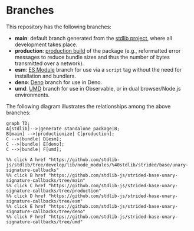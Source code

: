 <!--

@license Apache-2.0

Copyright (c) 2022 The Stdlib Authors.

Licensed under the Apache License, Version 2.0 (the "License");
you may not use this file except in compliance with the License.
You may obtain a copy of the License at

    http://www.apache.org/licenses/LICENSE-2.0

Unless required by applicable law or agreed to in writing, software
distributed under the License is distributed on an "AS IS" BASIS,
WITHOUT WARRANTIES OR CONDITIONS OF ANY KIND, either express or implied.
See the License for the specific language governing permissions and
limitations under the License.

-->

# Branches

This repository has the following branches:

-   **main**: default branch generated from the [stdlib project][stdlib-url], where all development takes place.
-   **production**: [production build][production-url] of the package (e.g., reformatted error messages to reduce bundle sizes and thus the number of bytes transmitted over a network).
-   **esm**: [ES Module][esm-url] branch for use via a `script` tag without the need for installation and bundlers.
-   **deno**: [Deno][deno-url] branch for use in Deno.
-   **umd**: [UMD][umd-url] branch for use in Observable, or in dual browser/Node.js environments.

The following diagram illustrates the relationships among the above branches:

```mermaid
graph TD;
A[stdlib]-->|generate standalone package|B;
B[main] -->|productionize| C[production];
C -->|bundle| D[esm];
C -->|bundle| E[deno];
C -->|bundle| F[umd];

%% click A href "https://github.com/stdlib-js/stdlib/tree/develop/lib/node_modules/%40stdlib/strided/base/unary-signature-callbacks"
%% click B href "https://github.com/stdlib-js/strided-base-unary-signature-callbacks/tree/main"
%% click C href "https://github.com/stdlib-js/strided-base-unary-signature-callbacks/tree/production"
%% click D href "https://github.com/stdlib-js/strided-base-unary-signature-callbacks/tree/esm"
%% click E href "https://github.com/stdlib-js/strided-base-unary-signature-callbacks/tree/deno"
%% click F href "https://github.com/stdlib-js/strided-base-unary-signature-callbacks/tree/umd"
```

[stdlib-url]: https://github.com/stdlib-js/stdlib/tree/develop/lib/node_modules/%40stdlib/strided/base/unary-signature-callbacks
[production-url]: https://github.com/stdlib-js/strided-base-unary-signature-callbacks/tree/production
[deno-url]: https://github.com/stdlib-js/strided-base-unary-signature-callbacks/tree/deno
[umd-url]: https://github.com/stdlib-js/strided-base-unary-signature-callbacks/tree/umd
[esm-url]: https://github.com/stdlib-js/strided-base-unary-signature-callbacks/tree/esm